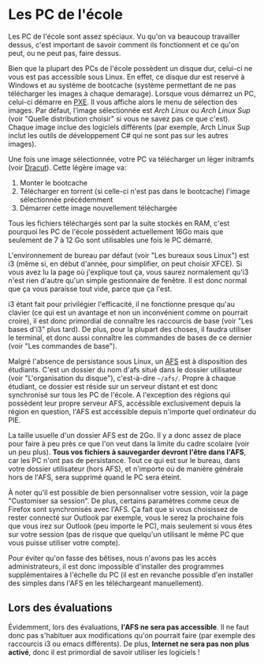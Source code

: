 # Les PC de l'école

Les PC de l'école sont assez spéciaux. Vu qu'on va beaucoup travailler dessus, c'est important de savoir comment ils fonctionnent et ce qu'on peut, ou ne peut pas, faire dessus.

Bien que la plupart des PCs de l'école possèdent un disque dur, celui-ci ne vous est pas accessible sous Linux. En effet, ce disque dur est reservé à Windows et au système de bootcache (système permettant de ne pas télécharger les images à chaque demarage). Lorsque vous démarrez un PC, celui-ci démarre en [PXE](https://fr.wikipedia.org/wiki/Preboot_Execution_Environment). Il vous affiche alors le menu de sélection des images. Par défaut, l'image sélectionnée est *Arch Linux* ou *Arch Linux Sup* (voir "Quelle distribution choisir" si vous ne savez pas ce que c'est). Chaque image inclue des logiciels différents (par exemple, Arch Linux Sup inclut les outils de développement C# qui ne sont pas sur les autres images).

Une fois une image sélectionnée, votre PC va télécharger un léger initramfs (voir [Dracut](https://en.wikipedia.org/wiki/Dracut_(software))). Cette légère image va:

1. Monter le bootcache
2. Télécharger en torrent (si celle-ci n'est pas dans le bootcache) l'image sélectionnée précédemment
3. Démarrer cette image nouvellement téléchargée

Tous les fichiers téléchargés sont par la suite stockés en RAM, c'est pourquoi les PC de l'école possèdent actuellement 16Go mais que seulement de 7 à 12 Go sont utilisables une fois le PC démarré.

L'environnement de bureau par défaut (voir "Les bureaux sous Linux") est i3 (même si, en début d'année, pour simplifier, on peut choisir XFCE). Si vous avez lu la page où
j'explique tout ça, vous saurez normalement qu'i3 n'est rien d'autre qu'un simple gestionnaire de fenêtre. Il est donc normal que ça vous paraisse tout vide, parce que ça l'est.

i3 étant fait pour privilégier l'efficacité, il ne fonctionne presque qu'au clavier (ce qui est un avantage et non un inconvénient comme on pourrait croire), il est donc
primordial de connaître les raccourcis de base (voir "Les bases d'i3" plus tard). De plus, pour la plupart des choses, il faudra utiliser le terminal, et donc 
aussi connaître les commandes de bases de ce dernier (voir "Les commandes de base").

Malgré l'absence de persistance sous Linux, un [AFS](https://fr.wikipedia.org/wiki/Andrew_File_System) est à disposition des étudiants. C'est un dossier du nom d'afs situé dans le dossier utilisateur (voir "L'organisation du disque"), c'est-à-dire `~/afs/`. Propre à chaque étudiant, ce dossier est réside sur un serveur distant et est donc synchronisé sur tous les PC de l'école. A l'exception des régions qui possèdent leur propre serveur AFS, accéssible exclusivement depuis la région en question, l'AFS est accéssible depuis n'importe quel ordinateur du PIE.

La taille usuelle d'un dossier AFS est de 2Go. Il y a donc assez de place pour faire à peu près ce que l'on veut dans la limite du cadre scolaire (voir un peu plus). **Tous vos fichiers à sauvegarder devront l'être dans l'AFS**, car les PC n'ont pas de persistance. Tout ce qui est
sur le bureau, dans votre dossier utilisateur (hors AFS), et n'importe où de manière générale hors de l'AFS, sera supprimé quand le PC sera éteint.

À noter qu'il est possible de bien personnaliser votre session, voir la page "Customiser sa session". De plus, certains paramètres comme ceux de Firefox sont
synchronisés avec l'AFS. Ça fait que si vous choisissez de rester connecté sur Outlook par exemple, vous le serez la prochaine fois que vous irez sur Outlook (peu importe
le PC), mais seulement si vous êtes sur votre session (pas de risque que quelqu'un utilisant le même PC que vous puisse utiliser votre compte).

Pour éviter qu'on fasse des bêtises, nous n'avons pas les accès administrateurs, il est donc impossible d'installer des programmes supplémentaires à l'échelle du PC
(il est en revanche possible d'en installer des simples dans l'AFS en les téléchargeant manuellement).

## Lors des évaluations

Évidemment, lors des évaluations, **l'AFS ne sera pas accessible**. Il ne faut donc pas s'habituer aux modifications qu'on pourrait faire (par exemple des raccourcis i3
ou emacs différents). De plus, **Internet ne sera pas non plus activé**, donc il est primordial de savoir utiliser les logiciels !
